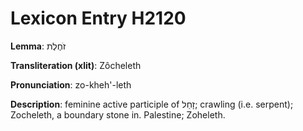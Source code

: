 # Lexicon Entry H2120

**Lemma**: זֹחֶלֶת

**Transliteration (xlit)**: Zôcheleth

**Pronunciation**: zo-kheh'-leth

**Description**:
feminine active participle of זָחַל; crawling (i.e. serpent); Zocheleth, a boundary stone in. Palestine; Zoheleth.
